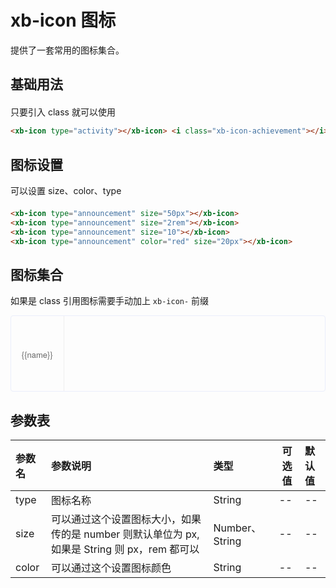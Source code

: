 # xb-icon 图标

提供了一套常用的图标集合。

## 基础用法

<div style="margin-top:20px">
  <xb-icon type="activity"></xb-icon>
  <i class="xb-icon-achievement"></i>
</div>

只要引入 class 就可以使用

```html
<xb-icon type="activity"></xb-icon> <i class="xb-icon-achievement"></i>
```

## 图标设置

可以设置 size、color、type

<div style="margin-top:20px">
  <xb-icon type="announcement" size="50px"></xb-icon>
  <xb-icon type="announcement" size="2rem"></xb-icon>
  <xb-icon type="announcement" size=10 ></xb-icon>
  <xb-icon type="announcement" color="red" size="20px"></xb-icon>
</div>

```html
<xb-icon type="announcement" size="50px"></xb-icon>
<xb-icon type="announcement" size="2rem"></xb-icon>
<xb-icon type="announcement" size="10"></xb-icon>
<xb-icon type="announcement" color="red" size="20px"></xb-icon>
```

## 图标集合

如果是 class 引用图标需要手动加上 `xb-icon-` 前缀

<ul class="icon-list">
  <li v-for="name in icons" :key="name">
    <span class="icon-list-span">
      <xb-icon :type="name"></xb-icon>
      <span>{{name}}</span>
    </span>
  </li>
</ul>

<script>
var requireSvg = require.context(
    // 其组件目录的相对路径
    "../../../assets/iconfontSvg",
    // 是否查询其子目录
    false,
    // 匹配基础组件文件名的正则表达式
    /\.svg$/
  );
var iconList=[];
requireSvg.keys().forEach((fileName)=>{
  iconList.push(fileName.replace(/^\.\/(.*)\.svg+$/, "$1"))
});

export default {
  data() {
    return {
      icons: iconList
    };
  }
}
</script>

<style>
.icon-list{
    overflow: hidden;
    list-style: none;
    padding: 0;
    border: 1px solid #eaeefb;
    border-radius: 4px;
}
.icon-list li {
    float: left;
    width: 16.66%;
    text-align: center;
    height: 120px;
    line-height: 120px;
    color: #666;
    font-size: 13px;
    transition: color .15s linear;
    border-right: 1px solid #eee;
    border-bottom: 1px solid #eee;
    margin-right: -1px;
    margin-bottom: -1px;
}
.icon-list-span{
    display: inline-block;
    line-height: normal;
    vertical-align: middle;
    font-family: Helvetica Neue,Helvetica,PingFang SC,Hiragino Sans GB,Microsoft YaHei,SimSun,sans-serif;
}
.icon-list-span i{
  display: block;
  font-size: 32px;
  margin-bottom: 15px;
  color: #606266;
}
</style>

## 参数表

| 参数名 | 参数说明                                                                                    | 类型           | 可选值 | 默认值 |
| :----- | :------------------------------------------------------------------------------------------ | :------------- | ------ | :----- |
| type   | 图标名称                                                                                    | String         | --     | --     |
| size   | 可以通过这个设置图标大小，如果传的是 number 则默认单位为 px,如果是 String 则 px，rem 都可以 | Number、String | --     | --     |
| color  | 可以通过这个设置图标颜色                                                                    | String         | --     | --     |
